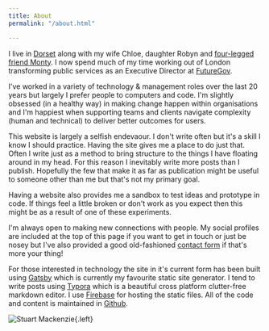 ```yaml
---
title: About
permalink: "/about.html"

---
```

I live in [Dorset](https://www.visit-dorset.com/) along with my wife Chloe, daughter Robyn and [four-legged friend Monty](https://www.instagram.com/m0nty_d0g/). I now spend much of my time working out of London transforming public services as an Executive Director at [FutureGov](https://wearefuturegov.com/).

I've worked in a variety of technology & management roles over the last 20 years but largely I prefer people to computers and code. I'm slightly obsessed (in a healthy way) in making change happen within organisations and I'm happiest when supporting teams and clients navigate complexity (human and technical) to deliver better outcomes for users.

This website is largely a selfish endevaour. I don't write often but it's a skill I know I should practice. Having the site gives me a place to do just that. Often I write just as a method to bring structure to the things I have floating around in my head. For this reason I inevitably write more posts than I publish. Hopefully the few that make it as far as publication might be useful to someone other than me but that's not my primary goal.

Having a website also provides me a sandbox to test ideas and prototype in code. If things feel a little broken or don't work as you expect then this might be as a result of one of these experiments.

I'm always open to making new connections with people. My social profiles are included at the top of this page if you want to get in touch or just be nosey but I've also provided a good old-fashioned [contact form](https://hellostuxyzmaster.gatsbyjs.io/contact) if that's more your thing!

For those interested in technology the site in it's current form has been built using [Gatsby](https://www.gatsbyjs.org/) which is currently my favourite static site generator. I tend to write posts using [Typora](https://www.typora.io/) which is a beautiful cross platform clutter-free markdown editor. I use [Firebase](https://firebase.google.com/) for hosting the static files. All of the code and content is maintained in [Github](https://github.com/d1sc0/hello-stu).

![Stuart Mackenzie](/images/hellostu.jpg){.left}